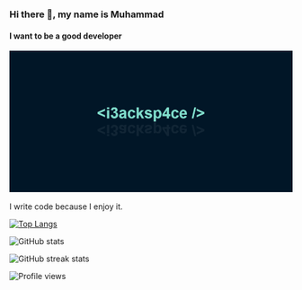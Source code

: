 ### Hi there 👋, my name is Muhammad
#### I want to be a good developer
![I want to be a good developer](https://raw.githubusercontent.com/9mudontwork/9mudontwork/main/9mudontwork-banner.png)

I write code because I enjoy it.





[![Top Langs](https://github-readme-stats.vercel.app/api/top-langs?username=9mudontwork&show_icons=true&locale=en&layout=compact)](https://github.com/anuraghazra/github-readme-stats)

![GitHub stats](https://github-readme-stats.vercel.app/api?username=9mudontwork&show_icons=true&count_private=true)  

![GitHub streak stats](https://github-readme-streak-stats.herokuapp.com/?user=9mudontwork)  

![Profile views](https://gpvc.arturio.dev/9mudontwork)  
